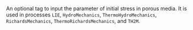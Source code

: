 An optional tag to input the parameter of initial stress in porous media. It is
 used in processes `LIE`, `HydroMechanics`, `ThermoHydroMechanics`,
 `RichardsMechanics`, `ThermoRichardsMechanics`, and `TH2M`.
